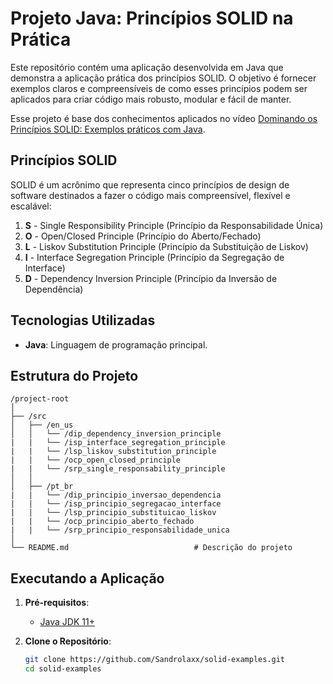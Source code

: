 # Projeto Java: Princípios SOLID na Prática

Este repositório contém uma aplicação desenvolvida em Java que demonstra a aplicação prática dos princípios SOLID. O objetivo é fornecer exemplos claros e compreensíveis de como esses princípios podem ser aplicados para criar código mais robusto, modular e fácil de manter.

Esse projeto é base dos conhecimentos aplicados no vídeo [Dominando os Princípios SOLID: Exemplos práticos com Java](https://www.youtube.com/watch?v=ZYCABdRwRNk).

## Princípios SOLID

SOLID é um acrônimo que representa cinco princípios de design de software destinados a fazer o código mais compreensível, flexível e escalável:

1. **S** - Single Responsibility Principle (Princípio da Responsabilidade Única)
2. **O** - Open/Closed Principle (Princípio do Aberto/Fechado)
3. **L** - Liskov Substitution Principle (Princípio da Substituição de Liskov)
4. **I** - Interface Segregation Principle (Princípio da Segregação de Interface)
5. **D** - Dependency Inversion Principle (Princípio da Inversão de Dependência)

## Tecnologias Utilizadas

- **Java**: Linguagem de programação principal.

## Estrutura do Projeto

```
/project-root
│
├── /src
│   ├── /en_us
│   │   └── /dip_dependency_inversion_principle
|   |   └── /isp_interface_segregation_principle
|   |   └── /lsp_liskov_substitution_principle
|   |   └── /ocp_open_closed_principle
|   |   └── /srp_single_responsability_principle
│   │       
│   ├── /pt_br
|   |   └── /dip_principio_inversao_dependencia
|   |   └── /isp_principio_segregacao_interface
|   |   └── /lsp_principio_substituicao_liskov
|   |   └── /ocp_principio_aberto_fechado
|   |   └── /srp_principio_responsabilidade_unica
│
└── README.md                            # Descrição do projeto
```

## Executando a Aplicação

1. **Pré-requisitos**:
   - [Java JDK 11+](https://www.oracle.com/java/technologies/javase-jdk11-downloads.html)

2. **Clone o Repositório**:
   ```bash
   git clone https://github.com/Sandrolaxx/solid-examples.git
   cd solid-examples
   ```